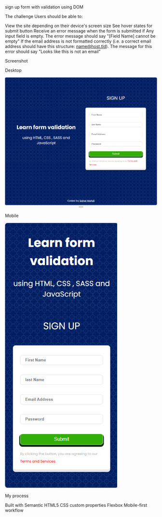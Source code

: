 sign up form with validation using DOM

The challenge
Users should be able to:

View the site depending on their device's screen size
See hover states for submit button
Receive an error message when the form is submitted if Any input field is empty.
The error message should say "[Field Name] cannot be empty"
If the email address is not formatted correctly (i.e. a correct email address should have this structure: name@host.tld).
The message for this error should say "Looks like this is not an email"

Screenshot

Desktop

![](images/Desktop.png)

Mobile

![](images/Mobile.png)

My process

Built with Semantic HTML5
CSS custom properties
Flexbox
Mobile-first workflow
